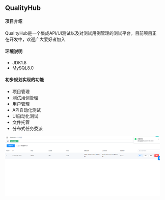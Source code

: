 ## QualityHub
#### 项目介绍
QualityHub是一个集成API/UI测试以及对测试用例管理的测试平台，目前项目正在开发中，欢迎广大爱好者加入

#### 环境说明

* JDK1.8
* MySQL8.0

#### 初步规划实现的功能
* 项目管理
* 测试用例管理
* 用户管理
* API自动化测试
* UI自动化测试
* 文件托管
* 分布式任务委派

![注册节点](resource/images/slave_add.png)